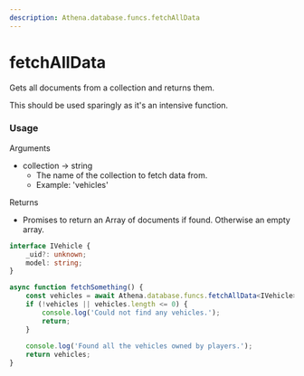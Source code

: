 ```yaml
---
description: Athena.database.funcs.fetchAllData
---
```


# fetchAllData

Gets all documents from a collection and returns them.

This should be used sparingly as it's an intensive function.

### Usage

Arguments

* collection -> string
  * The name of the collection to fetch data from.
  * Example: 'vehicles'

Returns

* Promises to return an Array of documents if found. Otherwise an empty array.

```typescript
interface IVehicle {
    _uid?: unknown;
    model: string;
}

async function fetchSomething() {
    const vehicles = await Athena.database.funcs.fetchAllData<IVehicle>('vehicles');
    if (!vehicles || vehicles.length <= 0) {
        console.log('Could not find any vehicles.');
        return;
    }
    
    console.log('Found all the vehicles owned by players.');
    return vehicles;
}

```
